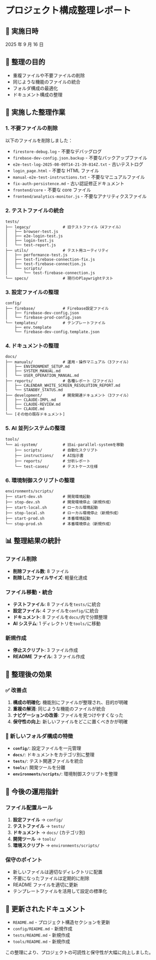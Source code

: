 # プロジェクト構成整理レポート

## 📅 実施日時

2025 年 9 月 16 日

## 🎯 整理の目的

- 重複ファイルや不要ファイルの削除
- 同じような機能のファイルの統合
- フォルダ構成の最適化
- ドキュメント構成の整理

## 🧹 実施した整理作業

### 1. 不要ファイルの削除

以下のファイルを削除しました：

- `firestore-debug.log` - 不要なデバッグログ
- `firebase-dev-config.json.backup` - 不要なバックアップファイル
- `e2e-test-log-2025-08-09T14-21-39-814Z.txt` - 古いテストログ
- `login_page.html` - 不要な HTML ファイル
- `manual-e2e-test-instructions.txt` - 不要なマニュアルファイル
- `fix-auth-persistence.md` - 古い認証修正ドキュメント
- `frontend/core` - 不要な core ファイル
- `frontend/analytics-monitor.js` - 不要なアナリティクスファイル

### 2. テストファイルの統合

```
tests/
├── legacy/              # 旧テストファイル（4ファイル）
│   ├── browser-test.js
│   ├── e2e-login-test.js
│   ├── login-test.js
│   └── test-report.js
├── utils/               # テスト用ユーティリティ
│   ├── performance-test.js
│   ├── test-firebase-connection-fix.js
│   ├── test-firebase-connection.js
│   └── scripts/
│       └── test-firebase-connection.js
└── specs/               # 現行のPlaywrightテスト
```

### 3. 設定ファイルの整理

```
config/
├── firebase/            # Firebase設定ファイル
│   ├── firebase-dev-config.json
│   └── firebase-prod-config.json
└── templates/           # テンプレートファイル
    ├── env.template
    └── firebase-dev-config.template.json
```

### 4. ドキュメントの整理

```
docs/
├── manuals/             # 運用・操作マニュアル（3ファイル）
│   ├── ENVIRONMENT_SETUP.md
│   ├── SYSTEM_MANUAL.md
│   └── USER_OPERATION_MANUAL.md
├── reports/             # 各種レポート（2ファイル）
│   ├── CALENDAR_WHITE_SCREEN_RESOLUTION_REPORT.md
│   └── STANDBY_STATUS.md
├── development/         # 開発関連ドキュメント（3ファイル）
│   ├── CLAUDE-IMPL.md
│   ├── CLAUDE-REVIEW.md
│   └── CLAUDE.md
└── [その他の既存ドキュメント]
```

### 5. AI 並列システムの整理

```
tools/
└── ai-system/           # 旧ai-parallel-systemを移動
    ├── scripts/         # 自動化スクリプト
    ├── instructions/    # AI指示書
    ├── reports/         # 分析レポート
    └── test-cases/      # テストケース仕様
```

### 6. 環境制御スクリプトの整理

```
environments/scripts/
├── start-dev.sh         # 開発環境起動
├── stop-dev.sh          # 開発環境停止（新規作成）
├── start-local.sh       # ローカル環境起動
├── stop-local.sh        # ローカル環境停止（新規作成）
├── start-prod.sh        # 本番環境起動
└── stop-prod.sh         # 本番環境停止（新規作成）
```

## 📊 整理結果の統計

### ファイル削除

- **削除ファイル数**: 8 ファイル
- **削除したファイルサイズ**: 軽量化達成

### ファイル移動・統合

- **テストファイル**: 8 ファイルを`tests/`に統合
- **設定ファイル**: 4 ファイルを`config/`に統合
- **ドキュメント**: 8 ファイルを`docs/`内で分類整理
- **AI システム**: 1 ディレクトリを`tools/`に移動

### 新規作成

- **停止スクリプト**: 3 ファイル作成
- **README ファイル**: 3 ファイル作成

## 🎉 整理後の効果

### ✅ 改善点

1. **構成の明確化**: 機能別にファイルが整理され、目的が明確
2. **重複の解消**: 同じような機能のファイルが統合
3. **ナビゲーションの改善**: ファイルを見つけやすくなった
4. **保守性の向上**: 新しいファイルをどこに置くべきかが明確

### 📁 新しいフォルダ構成の特徴

- **`config/`**: 設定ファイルを一元管理
- **`docs/`**: ドキュメントをカテゴリ別に整理
- **`tests/`**: テスト関連ファイルを統合
- **`tools/`**: 開発ツールを分離
- **`environments/scripts/`**: 環境制御スクリプトを整理

## 🚀 今後の運用指針

### ファイル配置ルール

1. **設定ファイル** → `config/`
2. **テストファイル** → `tests/`
3. **ドキュメント** → `docs/` (カテゴリ別)
4. **開発ツール** → `tools/`
5. **環境スクリプト** → `environments/scripts/`

### 保守のポイント

- 新しいファイルは適切なディレクトリに配置
- 不要になったファイルは定期的に削除
- README ファイルを適切に更新
- テンプレートファイルを活用して設定の標準化

## 📝 更新されたドキュメント

- `README.md` - プロジェクト構造セクションを更新
- `config/README.md` - 新規作成
- `tests/README.md` - 新規作成
- `tools/README.md` - 新規作成

この整理により、プロジェクトの可読性と保守性が大幅に向上しました。
